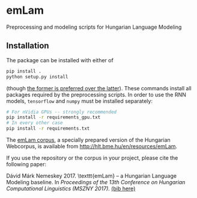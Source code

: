 # emLam

Preprocessing and modeling scripts for Hungarian Language Modeling

## Installation

The package can be installed with either of
```bash
pip install .
python setup.py install
```
(though [the former is preferred over the latter](http://stackoverflow.com/questions/15724093/)).
These commands install all packages required by the preprocessing scripts. In
order to use the RNN models, `tensorflow` and `numpy` must be installed
separately:
```bash
# For nVidia GPUs -- strongly recommended
pip install -r requirements_gpu.txt
# In every other case
pip install -r requirements.txt
```
The [emLam corpus](http://hlt.bme.hu/en/resources/emLam), a specially prepared
version of the Hungarian Webcorpus, is available from http://hlt.bme.hu/en/resources/emLam.

If you use the repository or the corpus in your project, please cite the following
paper:

Dávid Márk Nemeskey 2017. \texttt{emLam} – a Hungarian Language Modeling
baseline. In _Proceedings of the 13th Conference on Hungarian Computational
Linguistics (MSZNY 2017)_. [(bib here)](http://hlt.bme.hu/en/publ/emLam)
